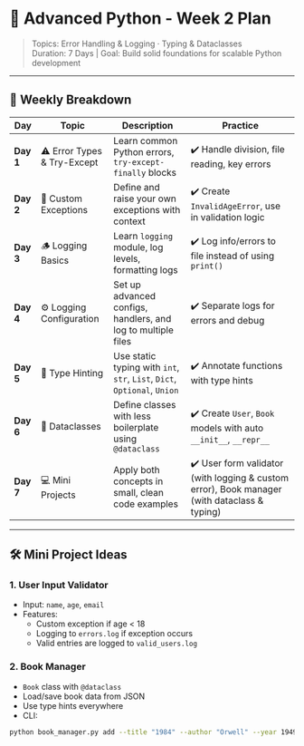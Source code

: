 # 🚀 Advanced Python - Week 2 Plan  
> Topics: Error Handling & Logging · Typing & Dataclasses  
> Duration: 7 Days | Goal: Build solid foundations for scalable Python development

---

## 📅 Weekly Breakdown

| Day | Topic | Description | Practice |
|-----|-------|-------------|----------|
| **Day 1** | ⚠️ Error Types & Try-Except | Learn common Python errors, `try-except-finally` blocks | ✔️ Handle division, file reading, key errors |
| **Day 2** | 🔁 Custom Exceptions | Define and raise your own exceptions with context | ✔️ Create `InvalidAgeError`, use in validation logic |
| **Day 3** | 🪵 Logging Basics | Learn `logging` module, log levels, formatting logs | ✔️ Log info/errors to file instead of using `print()` |
| **Day 4** | ⚙️ Logging Configuration | Set up advanced configs, handlers, and log to multiple files | ✔️ Separate logs for errors and debug |
| **Day 5** | 📏 Type Hinting | Use static typing with `int`, `str`, `List`, `Dict`, `Optional`, `Union` | ✔️ Annotate functions with type hints |
| **Day 6** | 🧩 Dataclasses | Define classes with less boilerplate using `@dataclass` | ✔️ Create `User`, `Book` models with auto `__init__`, `__repr__` |
| **Day 7** | 💻 Mini Projects | Apply both concepts in small, clean code examples | ✔️ User form validator (with logging & custom error), Book manager (with dataclass & typing) |

---

## 🛠️ Mini Project Ideas

### 1. **User Input Validator**
- Input: `name`, `age`, `email`
- Features:
  - Custom exception if age < 18
  - Logging to `errors.log` if exception occurs
  - Valid entries are logged to `valid_users.log`

### 2. **Book Manager**
- `Book` class with `@dataclass`
- Load/save book data from JSON
- Use type hints everywhere
- CLI:
```bash
python book_manager.py add --title "1984" --author "Orwell" --year 1949
